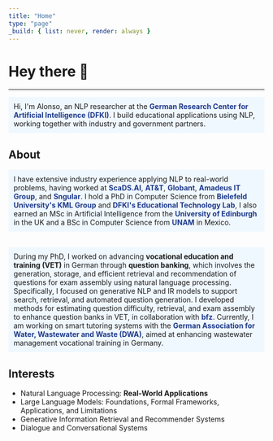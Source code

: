 ```yaml
---
title: "Home"
type: "page"
_build: { list: never, render: always }
---
```


# Hey there 🌵

---

<div style="background-color:#f0f8ff; padding:10px;">
Hi, I'm Alonso, an NLP researcher at the 
<a href="https://www.dfki.de/web" target="_blank" style="color:#1e3a8a; font-weight:bold; text-decoration:none;">
German Research Center for Artificial Intelligence (DFKI)</a>. I build educational applications using NLP, working together with industry and government partners.
</div>

## About 

<!-- About / Industry + Academic Background -->
<div style="background-color:#f0f8ff; padding:10px; margin-bottom:30px;">
I have extensive industry experience applying NLP to real-world problems, having worked at 
<a href="https://scads.ai/" target="_blank" style="color:#1e3a8a; font-weight:bold; text-decoration:none;">ScaDS.AI</a>,  
<a href="https://www.att.com/" target="_blank" style="color:#1e3a8a; font-weight:bold; text-decoration:none;">AT&amp;T</a>,  
<a href="https://www.globant.com/" target="_blank" style="color:#1e3a8a; font-weight:bold; text-decoration:none;">Globant</a>,  
<a href="https://amadeus.com/" target="_blank" style="color:#1e3a8a; font-weight:bold; text-decoration:none;">Amadeus IT Group</a>, and 
<a href="https://www.sngular.com/" target="_blank" style="color:#1e3a8a; font-weight:bold; text-decoration:none;">Sngular</a>. 
I hold a PhD in Computer Science from 
<a href="https://www.uni-bielefeld.de/fakultaeten/technische-fakultaet/arbeitsgruppen/kml/" target="_blank" style="color:#1e3a8a; font-weight:bold; text-decoration:none;">Bielefeld University's KML Group</a> and <a href="https://www.dfki.de/en/web/research/research-departments/educational-technology-lab" target="_blank" style="color:#1e3a8a; font-weight:bold; text-decoration:none;">DFKI's Educational Technology Lab</a>, I also earned an MSc in Artificial Intelligence from the <a href="https://www.ed.ac.uk/" target="_blank" style="color:#1e3a8a; font-weight:bold; text-decoration:none;">University of Edinburgh</a> in the UK and a BSc in Computer Science from 
<a href="https://www.unam.mx/" target="_blank" style="color:#1e3a8a; font-weight:bold; text-decoration:none;">UNAM</a> in Mexico.
</div>


<!-- PhD + Research + Current Project -->
<div style="background-color:#f0f8ff; padding:10px;">
During my PhD, I worked on advancing <strong>vocational education and training (VET)</strong> in German through <strong>question banking</strong>, which involves the generation, storage, and efficient retrieval and recommendation of questions for exam assembly using natural language processing. Specifically, I focused on generative NLP and IR models to support search, retrieval, and automated question generation. I developed methods for estimating question difficulty, retrieval, and exam assembly to enhance question banks in VET, in collaboration with <a href="https://www.bfz.de/" target="_blank" style="color:#1e3a8a; font-weight:bold; text-decoration:none;">bfz</a>. Currently, I am working on smart tutoring systems with the <a href="https://de.dwa.de/de/" target="_blank" style="color:#1e3a8a; font-weight:bold; text-decoration:none;">German Association for Water, Wastewater and Waste (DWA)</a>, aimed at enhancing wastewater management vocational training in Germany.
</div>




## Interests
* Natural Language Processing: **Real-World Applications**
* Large Language Models: Foundations, Formal Frameworks, Applications, and Limitations
* Generative Information Retrieval and Recommender Systems
* Dialogue and Conversational Systems

